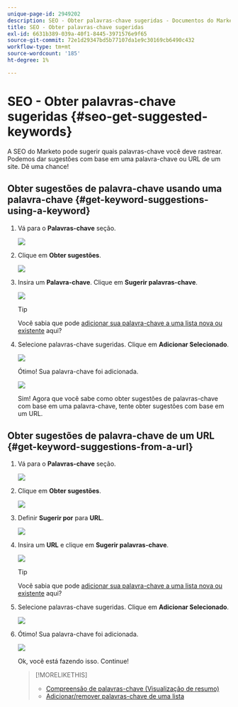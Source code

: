 ```yaml
---
unique-page-id: 2949202
description: SEO - Obter palavras-chave sugeridas - Documentos do Marketo - Documentação do produto
title: SEO - Obter palavras-chave sugeridas
exl-id: 6631b389-039a-40f1-8445-3971576e9f65
source-git-commit: 72e1d29347bd5b77107da1e9c30169cb6490c432
workflow-type: tm+mt
source-wordcount: '185'
ht-degree: 1%

---
```


# SEO - Obter palavras-chave sugeridas {#seo-get-suggested-keywords}

A SEO do Marketo pode sugerir quais palavras-chave você deve rastrear. Podemos dar sugestões com base em uma palavra-chave ou URL de um site. Dê uma chance!

## Obter sugestões de palavra-chave usando uma palavra-chave {#get-keyword-suggestions-using-a-keyword}

1. Vá para o **Palavras-chave** seção.

   ![](assets/image2014-9-18-10-3a51-3a41.png)

1. Clique em **Obter sugestões**.

   ![](assets/image2014-9-18-10-3a52-3a42.png)

1. Insira um **Palavra-chave**. Clique em **Sugerir palavras-chave**.

   ![](assets/image2014-9-18-10-3a53-3a14.png)

   >[!TIP]
   >
   >Você sabia que pode  [adicionar sua palavra-chave a uma lista nova ou existente](/help/marketo/product-docs/additional-apps/seo/understanding-seo/seo-managing-lists.md) aqui?

1. Selecione palavras-chave sugeridas. Clique em **Adicionar Selecionado**.

   ![](assets/image2014-9-18-10-3a54-3a12.png)

   Ótimo! Sua palavra-chave foi adicionada.

   ![](assets/image2014-9-18-10-3a54-3a16.png)

   Sim! Agora que você sabe como obter sugestões de palavras-chave com base em uma palavra-chave, tente obter sugestões com base em um URL.

## Obter sugestões de palavra-chave de um URL  {#get-keyword-suggestions-from-a-url}

1. Vá para o **Palavras-chave** seção.

   ![](assets/image2014-9-18-10-3a54-3a26.png)

1. Clique em **Obter sugestões**.

   ![](assets/image2014-9-18-11-3a4-3a43.png)

1. Definir **Sugerir por** para **URL**.

   ![](assets/image2014-9-18-11-3a4-3a52.png)

1. Insira um **URL** e clique em **Sugerir palavras-chave**.

   ![](assets/image2014-9-18-11-3a5-3a7.png)

   >[!TIP]
   >
   >Você sabia que pode [adicionar sua palavra-chave a uma lista nova ou existente](/help/marketo/product-docs/additional-apps/seo/understanding-seo/seo-managing-lists.md) aqui?

1. Selecione palavras-chave sugeridas. Clique em **Adicionar Selecionado**.

   ![](assets/image2014-9-18-11-3a8-3a3.png)

1. Ótimo! Sua palavra-chave foi adicionada.

   ![](assets/image2014-9-18-11-3a8-3a25.png)

   Ok, você está fazendo isso. Continue!

   >[!MORELIKETHIS]
   >
   >* [Compreensão de palavras-chave (Visualização de resumo)](/help/marketo/product-docs/additional-apps/seo/keywords/seo-understanding-keywords.md)
   >* [Adicionar/remover palavras-chave de uma lista](/help/marketo/product-docs/additional-apps/seo/keywords/seo-add-remove-keywords-from-a-list.md)

